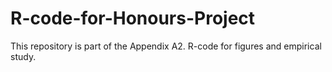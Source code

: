 # R-code-for-Honours-Project
This repository is part of the Appendix A2. R-code for figures and empirical study.
